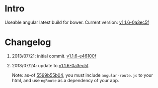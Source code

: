 Intro
==============

Useable angular latest build for bower. Current version: [v1.1.6-0a3ec5f](https://github.com/angular/angular.js/commit/0a3ec5f8bbc1b51c9188f661df1697cc6a32c6a5)


Changelog
==========
1. 2013/07/21: initial commit. [v1.1.6-e46100f](https://github.com/angular/angular.js/tree/e46100f7097d9a8f174bdb9e15d4c6098395c3f2)
2. 2013/07/24: update to [v1.1.6-0a3ec5f](https://github.com/angular/angular.js/commit/0a3ec5f8bbc1b51c9188f661df1697cc6a32c6a5).

   Note: as-of [5599b55b04](https://github.com/angular/angular.js/commit/5599b55b04788c2e327d7551a4a699d75516dd21), you must 
   include `angular-route.js` to your html, and use `ngRoute` as a dependency of your app.
